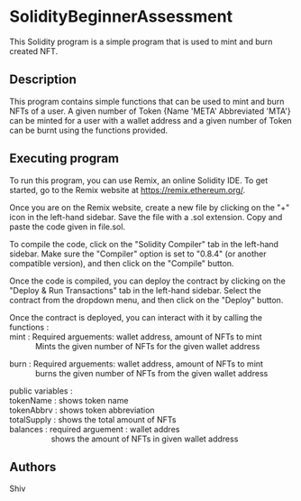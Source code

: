 # SolidityBeginnerAssessment

This Solidity program is a simple program that is used to mint and burn created NFT.

## Description

This program contains simple functions that can be used to mint and burn NFTs of a user. A given number of Token {Name 'META' Abbreviated 'MTA'} can be minted for a user with a wallet address and a given number of Token can be burnt using the functions provided.

## Executing program

To run this program, you can use Remix, an online Solidity IDE. To get started, go to the Remix website at https://remix.ethereum.org/.

Once you are on the Remix website, create a new file by clicking on the "+" icon in the left-hand sidebar. Save the file with a .sol extension. Copy and paste the code given in file.sol.

To compile the code, click on the "Solidity Compiler" tab in the left-hand sidebar. Make sure the "Compiler" option is set to "0.8.4" (or another compatible version), and then click on the "Compile" button.

Once the code is compiled, you can deploy the contract by clicking on the "Deploy & Run Transactions" tab in the left-hand sidebar. Select the contract from the dropdown menu, and then click on the "Deploy" button.



Once the contract is deployed, you can interact with it by calling the functions :  
mint : Required arguements: wallet address, amount of NFTs to mint  
&emsp;&emsp;&emsp;  Mints the given number of NFTs for the given wallet address  

burn : Required arguements: wallet address, amount of NFTs to mint  
&emsp;&emsp;&emsp;   burns the given number of NFTs from the given wallet address  


public variables :  
tokenName   : shows token name  
tokenAbbrv  : shows token abbreviation  
totalSupply : shows the total amount of NFTs  
balances    : required arguement : wallet addres  
&emsp;&emsp;&emsp;&emsp;&emsp;  shows the amount of NFTs in given wallet address  


## Authors

Shiv  
